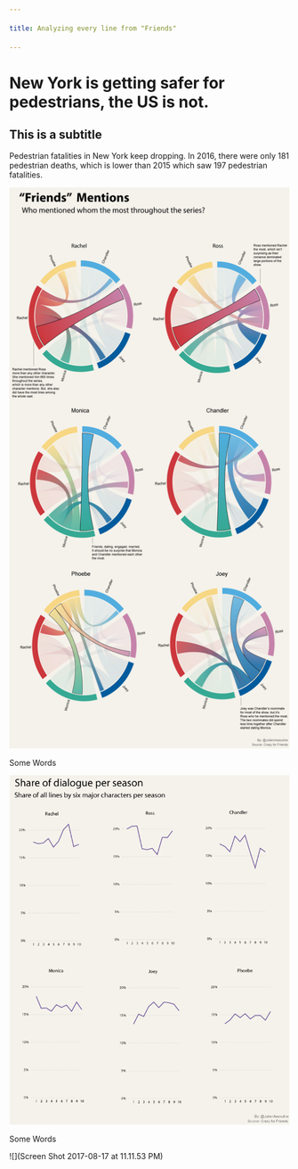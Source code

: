 ```yaml
---

title: Analyzing every line from "Friends"

---
```


# New York is getting safer for pedestrians, the US is not.

## This is a subtitle

Pedestrian fatalities in New York keep dropping. In 2016, there were only 181 pedestrian deaths, which is lower than 2015 which saw 197 pedestrian fatalities.

![](Friends-mentions.png)

Some Words

![](Share_of_dialogue.png)

Some Words

![](Screen Shot 2017-08-17 at 11.11.53 PM)

